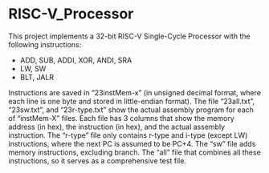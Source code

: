 # RISC-V_Processor
This project implements a 32-bit RISC-V Single-Cycle Processor with the following instructions:
* ADD, SUB, ADDI, XOR, ANDI, SRA
* LW, SW
* BLT, JALR

Instructions are saved in “23instMem-x” (in unsigned decimal format, where each line is one byte and stored in little-endian format). The file “23all.txt”, “23sw.txt”, and “23r-type.txt” show the actual assembly program for each of “instMem-X” files. Each file has 3 columns that show the memory address (in hex), the instruction (in hex), and the actual assembly instruction. The “r-type” file only contains r-type and i-type (except LW) instructions, where the next PC is assumed to be PC+4. The “sw” file adds memory instructions, excluding branch. The “all” file that combines all these instructions, so it serves as a comprehensive test file.
